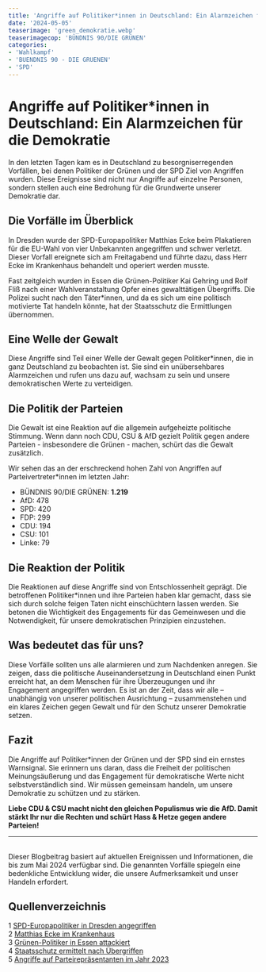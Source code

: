 ```yaml
---
title: 'Angriffe auf Politiker*innen in Deutschland: Ein Alarmzeichen für die Demokratie'
date: '2024-05-05'
teaserimage: 'green_demokratie.webp'
teaserimagecop: 'BÜNDNIS 90/DIE GRÜNEN'
categories:
- 'Wahlkampf'
- 'BUENDNIS 90 - DIE GRUENEN'
- 'SPD'
---
```


# Angriffe auf Politiker\*innen in Deutschland: Ein Alarmzeichen für die Demokratie

In den letzten Tagen kam es in Deutschland zu besorgniserregenden Vorfällen, bei denen Politiker der Grünen und der SPD Ziel von Angriffen wurden. Diese Ereignisse sind nicht nur Angriffe auf einzelne Personen, sondern stellen auch eine Bedrohung für die Grundwerte unserer Demokratie dar.

## Die Vorfälle im Überblick

In Dresden wurde der SPD-Europapolitiker Matthias Ecke beim Plakatieren für die EU-Wahl von vier Unbekannten angegriffen und schwer verletzt. Dieser Vorfall ereignete sich am Freitagabend und führte dazu, dass Herr Ecke im Krankenhaus behandelt und operiert werden musste.

Fast zeitgleich wurden in Essen die Grünen-Politiker Kai Gehring und Rolf Fliß nach einer Wahlveranstaltung Opfer eines gewalttätigen Übergriffs. Die Polizei sucht nach den Täter\*innen, und da es sich um eine politisch motivierte Tat handeln könnte, hat der Staatsschutz die Ermittlungen übernommen.

## Eine Welle der Gewalt

Diese Angriffe sind Teil einer Welle der Gewalt gegen Politiker\*innen, die in ganz Deutschland zu beobachten ist. Sie sind ein unübersehbares Alarmzeichen und rufen uns dazu auf, wachsam zu sein und unsere demokratischen Werte zu verteidigen.

## Die Politik der Parteien

Die Gewalt ist eine Reaktion auf die allgemein aufgeheizte politische Stimmung. Wenn dann noch CDU, CSU & AfD gezielt Politik gegen andere Parteien - insbesondere die Grünen - machen, schürt das die Gewalt zusätzlich.

Wir sehen das an der erschreckend hohen Zahl von Angriffen auf Parteivertreter\*innen im letzten Jahr:
<br>

* BÜNDNIS 90/DIE GRÜNEN: __1.219__
* AfD: 478
* SPD: 420
* FDP: 299
* CDU: 194
* CSU: 101
* Linke: 79

## Die Reaktion der Politik

Die Reaktionen auf diese Angriffe sind von Entschlossenheit geprägt. Die betroffenen Politiker\*innen und ihre Parteien haben klar gemacht, dass sie sich durch solche feigen Taten nicht einschüchtern lassen werden. Sie betonen die Wichtigkeit des Engagements für das Gemeinwesen und die Notwendigkeit, für unsere demokratischen Prinzipien einzustehen.

## Was bedeutet das für uns?

Diese Vorfälle sollten uns alle alarmieren und zum Nachdenken anregen. Sie zeigen, dass die politische Auseinandersetzung in Deutschland einen Punkt erreicht hat, an dem Menschen für ihre Überzeugungen und ihr Engagement angegriffen werden. Es ist an der Zeit, dass wir alle – unabhängig von unserer politischen Ausrichtung – zusammenstehen und ein klares Zeichen gegen Gewalt und für den Schutz unserer Demokratie setzen.

## Fazit

Die Angriffe auf Politiker\*innen der Grünen und der SPD sind ein ernstes Warnsignal. Sie erinnern uns daran, dass die Freiheit der politischen Meinungsäußerung und das Engagement für demokratische Werte nicht selbstverständlich sind. Wir müssen gemeinsam handeln, um unsere Demokratie zu schützen und zu stärken.

__Liebe CDU & CSU macht nicht den gleichen Populismus wie die AfD. Damit stärkt Ihr nur die Rechten und schürt Hass & Hetze gegen andere Parteien!__
<br>

---

<br>
Dieser Blogbeitrag basiert auf aktuellen Ereignissen und Informationen, die bis zum Mai 2024 verfügbar sind. Die genannten Vorfälle spiegeln eine bedenkliche Entwicklung wider, die unsere Aufmerksamkeit und unser Handeln erfordert.

## Quellenverzeichnis

1 [SPD-Europapolitiker in Dresden angegriffen](https://orf.at/stories/3356357/) <br>
2 [Matthias Ecke im Krankenhaus](https://www.infranken.de/deutschland/beim-plakatieren-in-dresden-spd-europapolitiker-matthias-ecke-bei-angriff-schwer-verletzt-staatsschutz-und-task-force-ermitteln-art-5865947) <br>
3 [Grünen-Politiker in Essen attackiert](https://orf.at/stories/3356357/) <br>
4 [Staatsschutz ermittelt nach Übergriffen](https://www.zdf.de/nachrichten/politik/deutschland/gruene-politiker-essen-angriff-staatsschutz-100.html) <br>
5 [Angriffe auf Parteirepräsentanten im Jahr 2023](https://www.bundestag.de/presse/hib/kurzmeldungen-988578)

